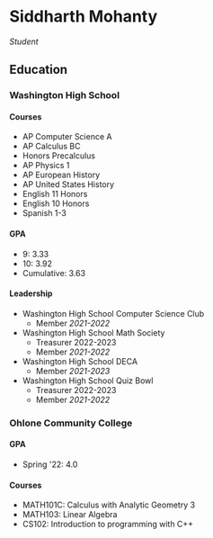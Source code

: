 # Siddharth Mohanty
*Student*

## Education

### Washington High School

#### Courses
- AP Computer Science A
- AP Calculus BC
- Honors Precalculus
- AP Physics 1
- AP European History
- AP United States History
- English 11 Honors
- English 10 Honors
- Spanish 1-3
<!--- AP Physics C-->
<!--- AP United States Government-->
<!--- AP Economics-->
<!--- AP LIT-->

#### GPA
- 9: 3.33
- 10: 3.92
- Cumulative: 3.63
<!--- 11:-->
<!--- 12:-->


#### Leadership

- Washington High School Computer Science Club
    - Member *2021-2022*
- Washington High School Math Society
    - Treasurer 2022-2023
    - Member *2021-2022*
- Washington High School DECA
    - Member *2021-2023*
        <!-- ICDC? States? Norcal?-->
- Washington High School Quiz Bowl
    - Treasurer 2022-2023
    - Member *2021-2022*

### Ohlone Community College

#### GPA
- Spring '22: 4.0

#### Courses
- MATH101C: Calculus with Analytic Geometry 3
- MATH103: Linear Algebra
- CS102: Introduction to programming with C++
